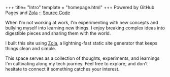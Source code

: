 +++
title= "Intro"
template = "homepage.html"
+++
Powered by GitHub Pages and [Zola](https://www.getzola.org/documentation/deployment/github-pages/) :: [Source Code](https://github.com/aminehd/tech-content-site) 


When I'm not working at work, I'm experimenting with new concepts and bullying myself into learning new things. I enjoy breaking complex ideas into digestible pieces and sharing them with the world.

I built this site using [Zola](https://www.getzola.org/documentation/deployment/github-pages/), a lightning-fast static site generator that keeps things clean and simple.

This space serves as a collection of thoughts, experiments, and learnings I'm cultivating along my tech journey. Feel free to explore, and don't hesitate to connect if something catches your interest.
<!-- Checkout all the [options you can configure](./posts/configuration) and the [example pages](./tags/example/). -->